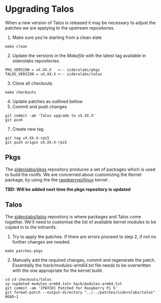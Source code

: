 # Upgrading Talos
When a new version of Talos is released it may be necessary to adjust the patches we are applying to the upstream repositories.

1. Make sure you're starting from a clean slate
```
make clean
```
2. Update the versions in the _Makefile_ with the latest tag available in siderolabs repositories.
```
PKG_VERSION = vX.XX.X   <-- siderolabs/pkgs
TALOS_VERSION = vX.XX.X <-- siderolabs/talos
```
3. Clone all checkouts
```
make checkouts
```
4. Update patches as outlined bellow
5. Commit and push changes
```
git commit -am 'Talos upgrade to vX.XX.X'
git push
```
7. Create new tag
```
git tag vX.XX.X-rpi5
git push origin vX.XX.X-rpi5
```

## Pkgs
The [siderolabs/pkgs](https://github.com/siderolabs/pkgs) repository produces a set of packages which is used to build the rootfs. We are concerned about customizing the Kernel package, by using the the [raspberrypi/linux](https://github.com/raspberrypi/linux) kernel .

**TBD: Will be added next time the pkgs repository is updated**

## Talos
The [siderolabs/talos](https://github.com/siderolabs/talos) repository is where packages and Talos come together. We'll need to customise the list of available kernel modules to be copied in to the initramfs.

1. Try to apply the patches. If there are errors proceed to step 2, if not no further changes are needed.
```
make patches-pkgs
```
2. Manually add the required changes, commit and regenerate the patch. Essentially the _hack/modules-arm64.txt_ file needs to be overwritten with the one appropriate for the kernel build.
```
cd cd checkouts/talos
cp <updated modules-arm64.txt> hack/modules-arm64.txt
git commit -am '[PATCH] Patched for Raspberry Pi 5'
git format-patch --output-directory "../../patches/siderolabs/talos" HEAD~1
```
